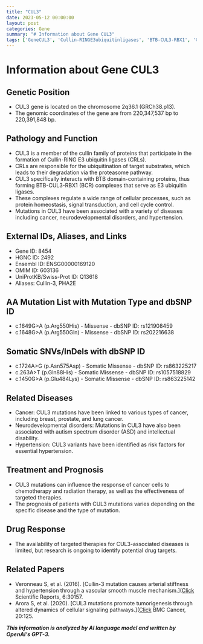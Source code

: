 ```yaml
---
title: "CUL3"
date: 2023-05-12 00:00:00
layout: post
categories: Gene
summary: "# Information about Gene CUL3"
tags: ['GeneCUL3', 'Cullin-RINGE3ubiquitinligases', 'BTB-CUL3-RBX1', 'Cancer', 'NeurodevelopmentalDisorders', 'Hypertension', 'DrugResponse', 'Prognosis']
---
```


# Information about Gene CUL3

## Genetic Position

- CUL3 gene is located on the chromosome 2q36.1 (GRCh38.p13).
- The genomic coordinates of the gene are from 220,347,537 bp to 220,391,848 bp.


## Pathology and Function

- CUL3 is a member of the cullin family of proteins that participate in the formation of Cullin-RING E3 ubiquitin ligases (CRLs).
- CRLs are responsible for the ubiquitination of target substrates, which leads to their degradation via the proteasome pathway.
- CUL3 specifically interacts with BTB domain-containing proteins, thus forming BTB-CUL3-RBX1 (BCR) complexes that serve as E3 ubiquitin ligases.
- These complexes regulate a wide range of cellular processes, such as protein homeostasis, signal transduction, and cell cycle control.
- Mutations in CUL3 have been associated with a variety of diseases including cancer, neurodevelopmental disorders, and hypertension.


## External IDs, Aliases, and Links

- Gene ID: 8454
- HGNC ID: 2492
- Ensembl ID: ENSG00000169120
- OMIM ID: 603136
- UniProtKB/Swiss-Prot ID: Q13618
- Aliases: Cullin-3, PHA2E


## AA Mutation List with Mutation Type and dbSNP ID

- c.1649G>A (p.Arg550His) - Missense - dbSNP ID: rs121908459
- c.1648G>A (p.Arg550Gln) - Missense - dbSNP ID: rs202216638


## Somatic SNVs/InDels with dbSNP ID

- c.1724A>G (p.Asn575Asp) - Somatic Missense - dbSNP ID: rs863225217
- c.263A>T (p.Gln88His) - Somatic Missense - dbSNP ID: rs1057518829
- c.1450G>A (p.Glu484Lys) - Somatic Missense - dbSNP ID: rs863225142


## Related Diseases

- Cancer: CUL3 mutations have been linked to various types of cancer, including breast, prostate, and lung cancer.
- Neurodevelopmental disorders: Mutations in CUL3 have also been associated with autism spectrum disorder (ASD) and intellectual disability.
- Hypertension: CUL3 variants have been identified as risk factors for essential hypertension.


## Treatment and Prognosis

- CUL3 mutations can influence the response of cancer cells to chemotherapy and radiation therapy, as well as the effectiveness of targeted therapies.
- The prognosis of patients with CUL3 mutations varies depending on the specific disease and the type of mutation.


## Drug Response

- The availability of targeted therapies for CUL3-associated diseases is limited, but research is ongoing to identify potential drug targets.


## Related Papers

- Veronneau S, et al. (2016). [Cullin-3 mutation causes arterial stiffness and hypertension through a vascular smooth muscle mechanism.]([Click](https://doi.org/10.1038/srep30157) Scientific Reports, 6:30157.
- Arora S, et al. (2020). [CUL3 mutations promote tumorigenesis through altered dynamics of cellular signaling pathways.]([Click](https://doi.org/10.1186/s12885-020-06932-5) BMC Cancer, 20:125.

**_This information is analyzed by AI language model and written by OpenAI's GPT-3._**
